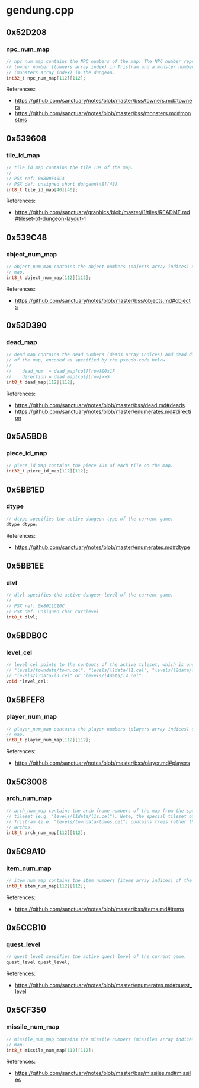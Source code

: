# gendung.cpp

## 0x52D208

### npc_num_map

```c
// npc_num_map contains the NPC numbers of the map. The NPC number represents a
// towner number (towners array index) in Tristram and a monster number
// (monsters array index) in the dungeon.
int32_t npc_num_map[112][112];
```

References:
* https://github.com/sanctuary/notes/blob/master/bss/towners.md#towners
* https://github.com/sanctuary/notes/blob/master/bss/monsters.md#monsters

## 0x539608

### tile_id_map

```c
// tile_id_map contains the tile IDs of the map.
//
// PSX ref: 0x800E40C4
// PSX def: unsigned short dungeon[48][48]
int8_t tile_id_map[40][40];
```

References:
* https://github.com/sanctuary/graphics/blob/master/l1/tiles/README.md#tileset-of-dungeon-layout-1

## 0x539C48

### object_num_map

```c
// object_num_map contains the object numbers (objects array indices) of the
// map.
int8_t object_num_map[112][112];
```

References:
* https://github.com/sanctuary/notes/blob/master/bss/objects.md#objects

## 0x53D390

### dead_map

```c
// dead_map contains the dead numbers (deads array indices) and dead direction
// of the map, encoded as specified by the pseudo-code below.
//
//    dead_num  = dead_map[col][row]&0x1F
//    direction = dead_map[col][row]>>5
int8_t dead_map[112][112];
```

References:
* https://github.com/sanctuary/notes/blob/master/bss/dead.md#deads
* https://github.com/sanctuary/notes/blob/master/enumerates.md#direction

## 0x5A5BD8

### piece_id_map

```c
// piece_id_map contains the piece IDs of each tile on the map.
int32_t piece_id_map[112][112];
```

## 0x5BB1ED

### dtype

```c
// dtype specifies the active dungeon type of the current game.
dtype dtype;
```

References:
* https://github.com/sanctuary/notes/blob/master/enumerates.md#dtype

## 0x5BB1EE

### dlvl

```c
// dlvl specifies the active dungeon level of the current game.
//
// PSX ref: 0x8011C10C
// PSX def: unsigned char currlevel
int8_t dlvl;
```

## 0x5BDB0C

### level_cel

```c
// level_cel points to the contents of the active tileset, which is one of
// "levels/towndata/town.cel", "levels/l1data/l1.cel", "levels/l2data/l2.cel",
// "levels/l3data/l3.cel" or "levels/l4data/l4.cel".
void *level_cel;
```

## 0x5BFEF8

### player_num_map

```c
// player_num_map contains the player numbers (players array indices) of the
// map.
int8_t player_num_map[112][112];
```

References:
* https://github.com/sanctuary/notes/blob/master/bss/player.md#players

## 0x5C3008

### arch_num_map

```c
// arch_num_map contains the arch frame numbers of the map from the special
// tileset (e.g. "levels/l1data/l1s.cel"). Note, the special tileset of
// Tristram (i.e. "levels/towndata/towns.cel") contains trees rather than
// arches.
int8_t arch_num_map[112][112];
```

## 0x5C9A10

### item_num_map

```c
// item_num_map contains the item numbers (items array indices) of the map.
int8_t item_num_map[112][112];
```

References:
* https://github.com/sanctuary/notes/blob/master/bss/items.md#items

## 0x5CCB10

### quest_level

```c
// quest_level specifies the active quest level of the current game.
quest_level quest_level;
```

References:
* https://github.com/sanctuary/notes/blob/master/enumerates.md#quest_level

## 0x5CF350

### missile_num_map

```c
// missile_num_map contains the missile numbers (missiles array indices) of the
// map.
int8_t missile_num_map[112][112];
```

References:
* https://github.com/sanctuary/notes/blob/master/bss/missiles.md#missiles
